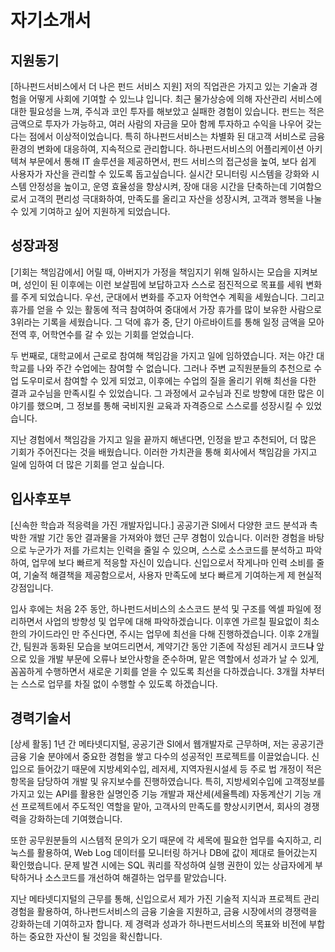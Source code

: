 




# 자기소개서
## 지원동기

[하나펀드서비스에서 더 나은 펀드 서비스 지원]
저의 직업관은 가지고 있는 기술과 경험을 어떻게 사회에 기여할 수 있느냐 입니다.
최근 물가상승에 의해 자산관리 서비스에 대한 필요성을 느껴, 주식과 코인 투자를 해보았고 실패한 경험이 있습니다. 펀드는 적은 금액으로 투자가 가능하고, 여러 사람의 자금을 모아 함께 투자하고 수익을 나우어 갖는 다는 점에서 이상적이었습니다. 특히 하나펀드서비스는 차별화 된 대고객 서비스로 금융환경의 변화에 대응하여, 지속적으로 관리합니다.
하나펀드서비스의 어플리케이션 아키텍쳐 부문에서 통해 IT 솔루션을 제공하면서, 펀드 서비스의 접근성을 높여, 보다 쉽게 사용자가 자산을 관리할 수 있도록 돕고싶습니다. 실시간 모니터링 시스템을 강화와 시스템 안정성을 높이고, 운영 효율성을 향상시켜, 장애 대응 시간을 단축하는데 기여함으로서 고객의 편리성 극대화하여, 만족도를 올리고 자산을 성장시켜, 고객과 행복을 나눌 수 있게 기여하고 싶어 지원하게 되었습니다.






## 성장과정
[기회는 책임감에서]
어릴 때, 아버지가 가정을 책임지기 위해 일하시는 모습을 지켜보며, 성인이 된 이후에는 이런 보살핌에 보답하고자 스스로 점진적으로 목표를 세워 변화를 주게 되었습니다.
우선, 군대에서 변화를 주고자 어학연수 계획을 세웠습니다. 그리고 휴가를 얻을 수 있는 활동에 적극 참여하여 중대에서 가장 휴가를 많이 보유한 사람으로 3위라는 기록을 세웠습니다. 그 덕에 휴가 중, 단기 아르바이트를 통해 일정 금액을 모아 전역 후, 어학연수를 갈 수 있는 기회를 얻었습니다.

두 번째로, 대학교에서 근로로 참여해 책임감을 가지고 일에 임하였습니다. 저는 야간 대학교를 나와 주간 수업에는 참여할 수 없습니다. 그러나 주변 교직원분들의 추천으로 수업 도우미로서 참여할 수 있게 되었고, 이후에는 수업의 질을 올리기 위해 최선을 다한 결과 교수님을 만족시킬 수 있었습니다. 그 과정에서 교수님과 진로 방향에 대한 많은 이야기를 했으며, 그 정보를 통해 국비지원 교육과 자격증으로 스스로를 성장시킬 수 있었습니다.

지난 경험에서 책임감을 가지고 일을 끝까지 해낸다면, 인정을 받고 추천되어, 더 많은 기회가 주어진다는 것을 배웠습니다. 이러한 가치관을 통해 회사에서 책임감을 가지고 일에 임하여 더 많은 기회를 얻고 싶습니다.



## 입사후포부
[신속한 학습과 적응력을 가진 개발자입니다.]
공공기관 SI에서 다양한 코드 분석과 촉박한 개발 기간 동안 결과물을 가져와야 했던 근무 경험이 있습니다. 이러한 경험을 바탕으로 누군가가 저를 가르치는 인력을 줄일 수 있으며, 스스로 소스코드를 분석하고 파악하여, 업무에 보다 빠르게 적응할 자신이 있습니다. 신입으로서 작게나마 인력 소비를 줄여, 기술적 해결책을 제공함으로서, 사용자 만족도에 보다 빠르게 기여하는게 제 현실적 강점입니다.

입사 후에는 처음 2주 동안, 하나펀드서비스의 소스코드 분석 및 구조를 엑셀 파일에 정리하면서 사업의 방향성 및 업무에 대해 파악하겠습니다. 이후엔 가르칠 필요없이 최소한의 가이드라인 만 주신다면, 주시는 업무에 최선을 다해 진행하겠습니다.
이후 2개월 간, 팀원과 동화된 모습을 보여드리면서, 계약기간 동안 기존에 작성된 레거시 코드**나** 앞으로 있을 개발 부문에 오류나 보안사항을 준수하며, 맡은 역할에서 성과가 날 수 있게, 꼼꼼하게 수행하면서 새로운 기회를 얻을 수 있도록 최선을 다하겠습니다.
3개월 차부터는 스스로 업무를 차질 없이 수행할 수 있도록 하겠습니다.



## 경력기술서

[상세 활동]
1년 간 메타넷디지털, 공공기관 SI에서 웹개발자로 근무하며, 저는 공공기관 금융 기술 분야에서 중요한 경험을 쌓고 다수의 성공적인 프로젝트를 이끌었습니다. 신입으로 들어갔기 때문에 지방세외수입, 레저세, 지역자원시설세 등 주로 법 개정이 적은 항목을 담당하여 개발 및 유지보수를 진행하였습니다. 특히, 지방세외수입에 고객정보를 가지고 있는 API를 활용한 실명인증 기능 개발과 재산세(세율특례) 자동계산기 기능 개선 프로젝트에서 주도적인 역할을 맡아, 고객사의 만족도를 향상시키면서, 회사의 경쟁력을 강화하는데 기여했습니다.

또한 공무원분들의 시스템적 문의가 오기 때문에 각 세목에 필요한 업무를 숙지하고, 리눅스를 활용하여, Web Log 데이터를 모니터링 하거나 DB에 값이 제대로 들어갔는지 확인했습니다. 문제 발견 시에는 SQL 쿼리를 작성하여 실행 권한이 있는 상급자에게 부탁하거나 소스코드를 개선하여 해결하는 업무를 맡았습니다.

지난 메타넷디지털의 근무를 통해, 신입으로서 제가 가진 기술적 지식과 프로젝트 관리 경험을 활용하여, 하나펀드서비스의 금융 기술을 지원하고, 금융 시장에서의 경쟁력을 강화하는데 기여하고자 합니다. 제 경력과 성과가 하나펀드서비스의 목표와 비전에 부합하는 중요한 자산이 될 것임을 확신합니다.